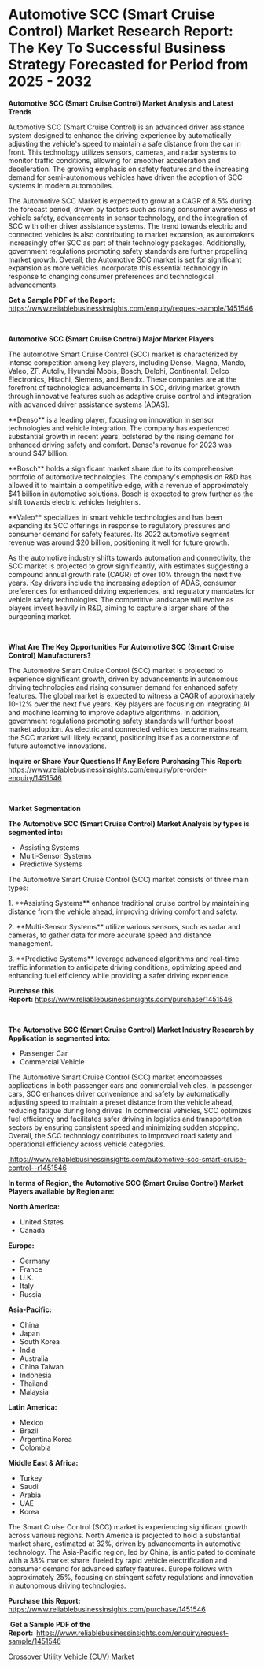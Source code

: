 <p><h1>Automotive SCC (Smart Cruise Control) Market Research Report: The Key To Successful Business Strategy Forecasted for Period from 2025 - 2032</h1></p><p><strong>Automotive SCC (Smart Cruise Control) Market Analysis and Latest Trends</strong></p>
<p><p>Automotive SCC (Smart Cruise Control) is an advanced driver assistance system designed to enhance the driving experience by automatically adjusting the vehicle's speed to maintain a safe distance from the car in front. This technology utilizes sensors, cameras, and radar systems to monitor traffic conditions, allowing for smoother acceleration and deceleration. The growing emphasis on safety features and the increasing demand for semi-autonomous vehicles have driven the adoption of SCC systems in modern automobiles.</p><p>The Automotive SCC Market is expected to grow at a CAGR of 8.5% during the forecast period, driven by factors such as rising consumer awareness of vehicle safety, advancements in sensor technology, and the integration of SCC with other driver assistance systems. The trend towards electric and connected vehicles is also contributing to market expansion, as automakers increasingly offer SCC as part of their technology packages. Additionally, government regulations promoting safety standards are further propelling market growth. Overall, the Automotive SCC market is set for significant expansion as more vehicles incorporate this essential technology in response to changing consumer preferences and technological advancements.</p></p>
<p><strong>Get a Sample PDF of the Report:&nbsp;</strong> <a href="https://www.reliablebusinessinsights.com/enquiry/request-sample/1451546?utm_campaign=2321&utm_medium=2&utm_source=Github&utm_content=ia&utm_term=30032025&utm_id=automotive-scc-smart-cruise-control">https://www.reliablebusinessinsights.com/enquiry/request-sample/1451546</a></p>
<p>&nbsp;</p>
<p><strong>Automotive SCC (Smart Cruise Control) Major Market Players</strong></p>
<p><p>The automotive Smart Cruise Control (SCC) market is characterized by intense competition among key players, including Denso, Magna, Mando, Valeo, ZF, Autoliv, Hyundai Mobis, Bosch, Delphi, Continental, Delco Electronics, Hitachi, Siemens, and Bendix. These companies are at the forefront of technological advancements in SCC, driving market growth through innovative features such as adaptive cruise control and integration with advanced driver assistance systems (ADAS).</p><p>**Denso** is a leading player, focusing on innovation in sensor technologies and vehicle integration. The company has experienced substantial growth in recent years, bolstered by the rising demand for enhanced driving safety and comfort. Denso's revenue for 2023 was around $47 billion.</p><p>**Bosch** holds a significant market share due to its comprehensive portfolio of automotive technologies. The company's emphasis on R&D has allowed it to maintain a competitive edge, with a revenue of approximately $41 billion in automotive solutions. Bosch is expected to grow further as the shift towards electric vehicles heightens.</p><p>**Valeo** specializes in smart vehicle technologies and has been expanding its SCC offerings in response to regulatory pressures and consumer demand for safety features. Its 2022 automotive segment revenue was around $20 billion, positioning it well for future growth.</p><p>As the automotive industry shifts towards automation and connectivity, the SCC market is projected to grow significantly, with estimates suggesting a compound annual growth rate (CAGR) of over 10% through the next five years. Key drivers include the increasing adoption of ADAS, consumer preferences for enhanced driving experiences, and regulatory mandates for vehicle safety technologies. The competitive landscape will evolve as players invest heavily in R&D, aiming to capture a larger share of the burgeoning market.</p></p>
<p>&nbsp;</p>
<p><strong>What Are The Key Opportunities For Automotive SCC (Smart Cruise Control) Manufacturers?</strong></p>
<p><p>The Automotive Smart Cruise Control (SCC) market is projected to experience significant growth, driven by advancements in autonomous driving technologies and rising consumer demand for enhanced safety features. The global market is expected to witness a CAGR of approximately 10-12% over the next five years. Key players are focusing on integrating AI and machine learning to improve adaptive algorithms. In addition, government regulations promoting safety standards will further boost market adoption. As electric and connected vehicles become mainstream, the SCC market will likely expand, positioning itself as a cornerstone of future automotive innovations.</p></p>
<p><strong>Inquire or Share Your Questions If Any Before Purchasing This Report:</strong> <a href="https://www.reliablebusinessinsights.com/enquiry/pre-order-enquiry/1451546?utm_campaign=2321&utm_medium=2&utm_source=Github&utm_content=ia&utm_term=30032025&utm_id=automotive-scc-smart-cruise-control">https://www.reliablebusinessinsights.com/enquiry/pre-order-enquiry/1451546</a></p>
<p>&nbsp;</p>
<p><strong>Market Segmentation</strong></p>
<p><strong>The Automotive SCC (Smart Cruise Control) Market Analysis by types is segmented into:</strong></p>
<p><ul><li>Assisting Systems</li><li>Multi-Sensor Systems</li><li>Predictive Systems</li></ul></p>
<p><p>The Automotive Smart Cruise Control (SCC) market consists of three main types: </p><p>1. **Assisting Systems** enhance traditional cruise control by maintaining distance from the vehicle ahead, improving driving comfort and safety. </p><p>2. **Multi-Sensor Systems** utilize various sensors, such as radar and cameras, to gather data for more accurate speed and distance management. </p><p>3. **Predictive Systems** leverage advanced algorithms and real-time traffic information to anticipate driving conditions, optimizing speed and enhancing fuel efficiency while providing a safer driving experience.</p></p>
<p><strong>Purchase this Report:&nbsp;</strong><a href="https://www.reliablebusinessinsights.com/purchase/1451546?utm_campaign=2321&utm_medium=2&utm_source=Github&utm_content=ia&utm_term=30032025&utm_id=automotive-scc-smart-cruise-control">https://www.reliablebusinessinsights.com/purchase/1451546</a></p>
<p>&nbsp;</p>
<p><strong>The Automotive SCC (Smart Cruise Control) Market Industry Research by Application is segmented into:</strong></p>
<p><ul><li>Passenger Car</li><li>Commercial Vehicle</li></ul></p>
<p><p>The Automotive Smart Cruise Control (SCC) market encompasses applications in both passenger cars and commercial vehicles. In passenger cars, SCC enhances driver convenience and safety by automatically adjusting speed to maintain a preset distance from the vehicle ahead, reducing fatigue during long drives. In commercial vehicles, SCC optimizes fuel efficiency and facilitates safer driving in logistics and transportation sectors by ensuring consistent speed and minimizing sudden stopping. Overall, the SCC technology contributes to improved road safety and operational efficiency across vehicle categories.</p></p>
<p><a href="https://www.reliablebusinessinsights.com/automotive-scc-smart-cruise-control--r1451546?utm_campaign=2321&utm_medium=2&utm_source=Github&utm_content=ia&utm_term=30032025&utm_id=automotive-scc-smart-cruise-control">&nbsp;https://www.reliablebusinessinsights.com/automotive-scc-smart-cruise-control--r1451546</a></p>
<p><strong>In terms of Region, the Automotive SCC (Smart Cruise Control) Market Players available by Region are:</strong></p>
<p>
    <p> <strong> North America: </strong>
        <ul>
            <li>United States</li>
            <li>Canada</li>
        </ul>
        </p> 
    <p> <strong> Europe: </strong>
        <ul>
            <li>Germany</li>
            <li>France</li>
            <li>U.K.</li>
            <li>Italy</li>
            <li>Russia</li>
        </ul>
        </p> 
    <p> <strong> Asia-Pacific: </strong>
        <ul>
            <li>China</li>
            <li>Japan</li>
            <li>South Korea</li>
            <li>India</li>
            <li>Australia</li>
            <li>China Taiwan</li>
            <li>Indonesia</li>
            <li>Thailand</li>
            <li>Malaysia</li>
        </ul>
        </p> 
    <p> <strong> Latin America: </strong>
        <ul>
            <li>Mexico</li>
            <li>Brazil</li>
            <li>Argentina Korea</li>
            <li>Colombia</li>
        </ul>
        </p> 
    <p> <strong> Middle East & Africa: </strong>
        <ul>
            <li>Turkey</li>
            <li>Saudi</li>
            <li>Arabia</li>
            <li>UAE</li>
            <li>Korea</li>
        </ul>
    </p>
    </p>
<p><p>The Smart Cruise Control (SCC) market is experiencing significant growth across various regions. North America is projected to hold a substantial market share, estimated at 32%, driven by advancements in automotive technology. The Asia-Pacific region, led by China, is anticipated to dominate with a 38% market share, fueled by rapid vehicle electrification and consumer demand for advanced safety features. Europe follows with approximately 25%, focusing on stringent safety regulations and innovation in autonomous driving technologies.</p></p>
<p><strong>Purchase this Report: </strong><a href="https://www.reliablebusinessinsights.com/purchase/1451546?utm_campaign=2321&utm_medium=2&utm_source=Github&utm_content=ia&utm_term=30032025&utm_id=automotive-scc-smart-cruise-control">https://www.reliablebusinessinsights.com/purchase/1451546</a></p>
<p>&nbsp;<strong>Get a Sample PDF of the Report:&nbsp;&nbsp;</strong><a href="https://www.reliablebusinessinsights.com/enquiry/request-sample/1451546?utm_campaign=2321&utm_medium=2&utm_source=Github&utm_content=ia&utm_term=30032025&utm_id=automotive-scc-smart-cruise-control">https://www.reliablebusinessinsights.com/enquiry/request-sample/1451546</a></p>
<p><strong></strong></p>
<p><p><a href="https://github.com/maclarensidney/Market-Research-Report-List-1/blob/main/crossover-utility-vehicle-cuv-market.md?utm_campaign=2321&utm_medium=2&utm_source=Github&utm_content=ia&utm_term=30032025&utm_id=automotive-scc-smart-cruise-control">Crossover Utility Vehicle (CUV) Market</a></p></p>